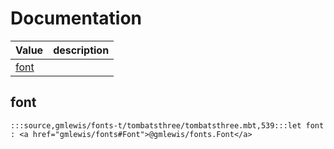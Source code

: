 # Documentation
|Value|description|
|---|---|
|[font](#font)||

## font

```moonbit
:::source,gmlewis/fonts-t/tombatsthree/tombatsthree.mbt,539:::let font : <a href="gmlewis/fonts#Font">@gmlewis/fonts.Font</a>
```


